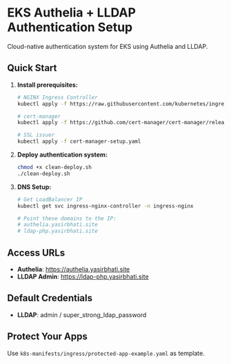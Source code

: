 # EKS Authelia + LLDAP Authentication Setup

Cloud-native authentication system for EKS using Authelia and LLDAP.

## Quick Start

1. **Install prerequisites:**
   ```bash
   # NGINX Ingress Controller
   kubectl apply -f https://raw.githubusercontent.com/kubernetes/ingress-nginx/controller-v1.8.1/deploy/static/provider/aws/deploy.yaml
   
   # cert-manager
   kubectl apply -f https://github.com/cert-manager/cert-manager/releases/download/v1.13.0/cert-manager.yaml
   
   # SSL issuer
   kubectl apply -f cert-manager-setup.yaml
   ```

2. **Deploy authentication system:**
   ```bash
   chmod +x clean-deploy.sh
   ./clean-deploy.sh
   ```

3. **DNS Setup:**
   ```bash
   # Get LoadBalancer IP
   kubectl get svc ingress-nginx-controller -n ingress-nginx
   
   # Point these domains to the IP:
   # authelia.yasirbhati.site
   # ldap-php.yasirbhati.site
   ```

## Access URLs
- **Authelia**: https://authelia.yasirbhati.site
- **LLDAP Admin**: https://ldap-php.yasirbhati.site

## Default Credentials
- **LLDAP**: admin / super_strong_ldap_password

## Protect Your Apps
Use `k8s-manifests/ingress/protected-app-example.yaml` as template.